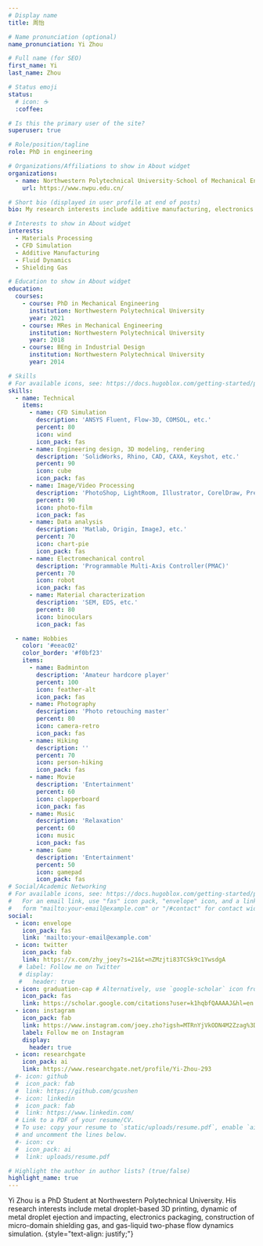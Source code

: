 ```yaml
---
# Display name
title: 周怡

# Name pronunciation (optional)
name_pronunciation: Yi Zhou

# Full name (for SEO)
first_name: Yi
last_name: Zhou

# Status emoji
status:
  # icon: ☕️
  :coffee:

# Is this the primary user of the site?
superuser: true

# Role/position/tagline
role: PhD in engineering

# Organizations/Affiliations to show in About widget
organizations:
  - name: Northwestern Polytechnical University·School of Mechanical Engineering
    url: https://www.nwpu.edu.cn/

# Short bio (displayed in user profile at end of posts)
bio: My research interests include additive manufacturing, electronics packaging, construction micro-domain shielding gas, CFD Simulation.

# Interests to show in About widget
interests:
  - Materials Processing
  - CFD Simulation
  - Additive Manufacturing
  - Fluid Dynamics
  - Shielding Gas

# Education to show in About widget
education:
  courses:
    - course: PhD in Mechanical Engineering
      institution: Northwestern Polytechnical University
      year: 2021
    - course: MRes in Mechanical Engineering
      institution: Northwestern Polytechnical University
      year: 2018
    - course: BEng in Industrial Design
      institution: Northwestern Polytechnical University
      year: 2014

# Skills
# For available icons, see: https://docs.hugoblox.com/getting-started/page-builder/#icons
skills:
  - name: Technical
    items:
      - name: CFD Simulation
        description: 'ANSYS Fluent, Flow-3D, COMSOL, etc.'
        percent: 80
        icon: wind
        icon_pack: fas
      - name: Engineering design, 3D modeling, rendering
        description: 'SolidWorks, Rhino, CAD, CAXA, Keyshot, etc.'
        percent: 90
        icon: cube
        icon_pack: fas
      - name: Image/Video Processing
        description: 'PhotoShop, LightRoom, Illustrator, CorelDraw, Premiere, etc.'
        percent: 90
        icon: photo-film
        icon_pack: fas
      - name: Data analysis
        description: 'Matlab, Origin, ImageJ, etc.'
        percent: 70
        icon: chart-pie
        icon_pack: fas
      - name: Electromechanical control
        description: 'Programmable Multi-Axis Controller(PMAC)'
        percent: 70
        icon: robot
        icon_pack: fas        
      - name: Material characterization
        description: 'SEM, EDS, etc.'
        percent: 80
        icon: binoculars
        icon_pack: fas

  - name: Hobbies
    color: '#eeac02'
    color_border: '#f0bf23'
    items:
      - name: Badminton
        description: 'Amateur hardcore player'
        percent: 100
        icon: feather-alt
        icon_pack: fas
      - name: Photography
        description: 'Photo retouching master'
        percent: 80
        icon: camera-retro
        icon_pack: fas
      - name: Hiking
        description: ''
        percent: 70
        icon: person-hiking
        icon_pack: fas
      - name: Movie
        description: 'Entertainment'
        percent: 60
        icon: clapperboard
        icon_pack: fas
      - name: Music
        description: 'Relaxation'
        percent: 60
        icon: music
        icon_pack: fas   
      - name: Game
        description: 'Entertainment'
        percent: 50
        icon: gamepad
        icon_pack: fas  
# Social/Academic Networking
# For available icons, see: https://docs.hugoblox.com/getting-started/page-builder/#icons
#   For an email link, use "fas" icon pack, "envelope" icon, and a link in the
#   form "mailto:your-email@example.com" or "/#contact" for contact widget.
social:
  - icon: envelope
    icon_pack: fas
    link: 'mailto:your-email@example.com'
  - icon: twitter
    icon_pack: fab
    link: https://x.com/zhy_joey?s=21&t=nZMzjti83TCSk9c1YwsdgA
   # label: Follow me on Twitter
   # display:
   #   header: true
  - icon: graduation-cap # Alternatively, use `google-scholar` icon from `ai` icon pack
    icon_pack: fas
    link: https://scholar.google.com/citations?user=k1hqbfQAAAAJ&hl=en
  - icon: instagram
    icon_pack: fab
    link: https://www.instagram.com/joey.zho?igsh=MTRnYjVkODN4M2Zzag%3D%3D&utm_source=qr
    label: Follow me on Instagram
    display:
      header: true
  - icon: researchgate
    icon_pack: ai
    link: https://www.researchgate.net/profile/Yi-Zhou-293
  #- icon: github
  #  icon_pack: fab
  #  link: https://github.com/gcushen
  #- icon: linkedin
  #  icon_pack: fab
  #  link: https://www.linkedin.com/
  # Link to a PDF of your resume/CV.
  # To use: copy your resume to `static/uploads/resume.pdf`, enable `ai` icons in `params.yaml`,
  # and uncomment the lines below.
  #- icon: cv
  #  icon_pack: ai
  #  link: uploads/resume.pdf

# Highlight the author in author lists? (true/false)
highlight_name: true
---
```


Yi Zhou is a PhD Student at Northwestern Polytechnical University. His research interests include metal droplet-based 3D printing, dynamic of metal droplet ejection and impacting, electronics packaging, construction of micro-domain shielding gas, and gas-liquid two-phase flow dynamics simulation.
{style="text-align: justify;"}
